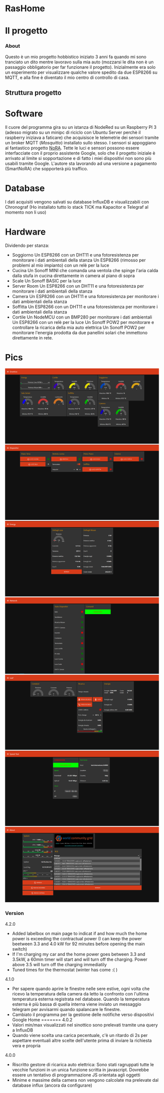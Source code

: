 RasHome
=======
# Il progetto
### About
Questo è un mio progetto hobbistico iniziato 3 anni fa quando mi sono tranciato un dito mentre lavoravo sulla mia auto (mozzarsi le dita non è un passaggio obbligatorio per far funzionare il progetto).
Inizialmente era solo un esperimento per visualizzare qualche valore spedito da due ESP8266 su MQTT, e alla fine è diventato il mio centro di controllo di casa.
## Struttura progetto
# Software
Il cuore del programma gira su un istanza di NodeRed su un Raspberry PI 3 (adesso migrato su un minipc di riciclo con Ubuntu Server perchè il raspberry iniziava a faticare) che acquisisce le telemetrie dei sensori tramite un broker MQTT (*Mosquitto*) installato sullo stesso.
I sensori si appoggiano al fantastico progetto [NoRA](https://github.com/andrei-tatar/node-red-contrib-nora). Tette le luci e sensori possono essere interfacciate con il proprio assistente Google, solo che il progetto iniziale è arrivato al limite si sopportazione e di fatto i miei dispositivi non sono più usabili tramite Google. L'autore sta lavorando ad una versione a pagamento (SmartNoRA) che sopporterà più traffico.
# Database
I dati acquisiti vengono salvati su database InfluxDB e visualizzabili con Chronograf (Ho installato tutto lo stack TICK ma Kapacitor e Telegraf al momento non li uso)

# Hardware
Dividendo per stanza:
* Soggiorno
Un ESP8266 con un DHT11 e una fotoresistenza per monitorare i dati ambientali della stanza
Un ESP8266 (rimosso per problemi al mio impianto) con un relè per la luce
* Cucina
Un Sonoff MINI che comanda una ventola che spinge l'aria calda dalla stufa in cucina direttamente in camera al piano di sopra
* Scale
Un Sonoff BASIC per la luce
* Server Room
Un ESP8266 con un DHT11 e una fotoresistenza per monitorare i dati ambientali della stanza
* Camera
Un ESP8266 con un DHT11 e una fotoresistenza per monitorare i dati ambientali della stanza
* Soffitta
Un ESP8266 con un DHT11 e una fotoresistenza per monitorare i dati ambientali della stanza
* Cortile
Un NodeMCU con un BMP280 per monitorare i dati ambientali
Un ESP8266 con un relè per la luce
Un Sonoff POW2 per monitorare e controllare la ricarica della mia auto elettrica
Un Sonoff POW2 per monitorare l'energia prodotta da due panellini solari che immettono direttamente in rete.

# Pics
![Sinottico](https://github.com/metalneo-glitch/RasHome/blob/master/img/Sinottico.png)
![Controllo dispositivi](https://github.com/metalneo-glitch/RasHome/blob/master/img/Dispositivi.png)
![Monitoraggio Energia](https://github.com/metalneo-glitch/RasHome/blob/master/img/Energia.png)
![Monitoraggio Rete](https://github.com/metalneo-glitch/RasHome/blob/master/img/Network.png)
![Ricarica EV](https://github.com/metalneo-glitch/RasHome/blob/master/img/Ricarica_EV.png)
![Speedtest Rete](https://github.com/metalneo-glitch/RasHome/blob/master/img/Speedtest.png)
![Info](https://github.com/metalneo-glitch/RasHome/blob/master/img/About.png)
### Version
4.2.0
+ Added labelbox on main page to indicat if and how much the home power is exceeding the contractual power (I can keep the power beetween 3.3 and 4.0 kW for 92 minutes before opening the main switch)
+ If I'm charging my car and the home power goes between 3.3 and 3.5kW, a 60min timer will start and will turn off the charging. Power above 3.5 will turn off the charging immediatily
+ Tuned times for the thermostat (winter has come :( )

4.1.0
+ Per sapere quando aprire le finestre nelle sere estive, ogni volta che ricevo la temperatura della camera da letto la confronto con l'ultima temperatura esterna registrata nel database. Quando la temperatura esterna è più bassa di quella interna viene inviato un messaggio telegram per avvisarmi quando spalancare le finestre.
+ Cambiato il programma per la gestione delle notifiche verso dispositivi Google Home
=======
4.0.2
+ Valori min/max visualizzati nel sinottico sono prelevati tramite una query a InfluxDB
+ Quando viene scelta una carica pecentuale, c'è un ritardo di 2s per aspettare eventuali altre scelte dell'utente prima di inviare la richiesta vera e propria

4.0.0
+ Riscritto gestore di ricarica auto elettrica: Sono stati ragruppati tutte le vecchie funzioni in un unica funzione scritta in javascript. Dovrebbe essere un tentativo di programmazione JS orientata agli oggetti
+ Minime e massime della camera non vengono calcolate ma prelevate dal database influx (ancora da configurare)
